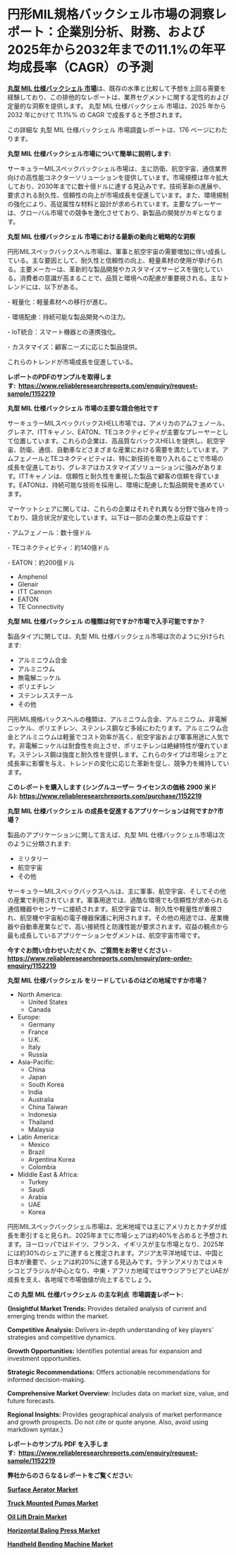 <p><h1>円形MIL規格バックシェル市場の洞察レポート：企業別分析、財務、および2025年から2032年までの11.1%の年平均成長率（CAGR）の予測</h1></p><p data-sourcepos="1:1-1:157"><strong><a href="https://www.reliableresearchreports.com/circular-mil-spec-backshells-r1152219?utm_campaign=110&utm_medium=36&utm_source=Github&utm_content=ia&utm_term=19022025&utm_id=circular-mil-spec-backshells">丸型 MIL 仕様バックシェル 市場</a></strong>は、既存の水準と比較して予想を上回る需要を経験しており、この排他的なレポートは、業界セグメントに関する定性的および定量的な洞察を提供します。 丸型 MIL 仕様バックシェル 市場は、2025 年から 2032 年にかけて 11.1%% の CAGR で成長すると予想されます。</p>
<p data-sourcepos="3:1-3:50">この詳細な 丸型 MIL 仕様バックシェル 市場調査レポートは、176 ページにわたります。</p>
<p><strong>丸型 MIL 仕様バックシェル市場について簡単に説明します:</strong></p>
<p><p>サーキュラーMILスペックバックシェル市場は、主に防衛、航空宇宙、通信業界向けの高性能コネクターソリューションを提供しています。市場規模は年々拡大しており、2030年までに数十億ドルに達する見込みです。技術革新の進展や、要求される耐久性、信頼性の向上が市場成長を促進しています。また、環境規制の強化により、高従属性な材料と設計が求められています。主要なプレーヤーは、グローバル市場での競争を激化させており、新製品の開発がカギとなります。</p></p>
<p><strong>丸型 MIL 仕様バックシェル 市場における最新の動向と戦略的な洞察</strong></p>
<p><p>円形MILスペックバックスヘル市場は、軍事と航空宇宙の需要増加に伴い成長している。主な要因として、耐久性と信頼性の向上、軽量素材の使用が挙げられる。主要メーカーは、革新的な製品開発やカスタマイズサービスを強化している。消費者の意識が高まることで、品質と環境への配慮が重要視される。主なトレンドには、以下がある。 </p><p>- 軽量化：軽量素材への移行が進む。</p><p>- 環境配慮：持続可能な製品開発への注力。</p><p>- IoT統合：スマート機器との連携強化。</p><p>- カスタマイズ：顧客ニーズに応じた製品提供。</p><p>これらのトレンドが市場成長を促進している。</p></p>
<p><strong>レポートのPDFのサンプルを取得します</strong><strong>:&nbsp;&nbsp;<a href="https://www.reliableresearchreports.com/enquiry/request-sample/1152219?utm_campaign=110&utm_medium=36&utm_source=Github&utm_content=ia&utm_term=19022025&utm_id=circular-mil-spec-backshells">https://www.reliableresearchreports.com/enquiry/request-sample/1152219</a></strong></p>
<p><strong>丸型 MIL 仕様バックシェル 市場の主要な競合他社です</strong></p>
<p><p>サーキュラーMILスペックバックスHELL市場では、アメリカのアムフェノール、グレネア、ITTキャノン、EATON、TEコネクティビティが主要なプレーヤーとして位置しています。これらの企業は、高品質なバックスHELLを提供し、航空宇宙、防衛、通信、自動車などさまざまな産業における需要を満たしています。アムフェノールとTEコネクティビティは、特に新技術を取り入れることで市場の成長を促進しており、グレネアはカスタマイズソリューションに強みがあります。ITTキャノンは、信頼性と耐久性を重視した製品で顧客の信頼を得ています。EATONは、持続可能な技術を採用し、環境に配慮した製品開発を進めています。</p><p>マーケットシェアに関しては、これらの企業はそれぞれ異なる分野で強みを持っており、競合状況が変化しています。以下は一部の企業の売上収益です：</p><p>- アムフェノール：数十億ドル</p><p>- TEコネクティビティ：約140億ドル</p><p>- EATON：約200億ドル</p></p>
<p><ul><li>Amphenol</li><li>Glenair</li><li>ITT Cannon</li><li>EATON</li><li>TE Connectivity</li></ul></p>
<p><strong>丸型 MIL 仕様バックシェル の種類は何ですか?市場で入手可能ですか？</strong></p>
<p>製品タイプに関しては、丸型 MIL 仕様バックシェル市場は次のように分けられます:</p>
<p><ul><li>アルミニウム合金</li><li>アルミニウム</li><li>無電解ニッケル</li><li>ポリエチレン</li><li>ステンレススチール</li><li>その他</li></ul></p>
<p><p>円形MIL規格バックスヘルの種類は、アルミニウム合金、アルミニウム、非電解ニッケル、ポリエチレン、ステンレス鋼など多岐にわたります。アルミニウム合金とアルミニウムは軽量でコスト効率が高く、航空宇宙および軍事用途に人気です。非電解ニッケルは耐食性を向上させ、ポリエチレンは絶縁特性が優れています。ステンレス鋼は強度と耐久性を提供します。これらのタイプは市場シェアと成長率に影響を与え、トレンドの変化に応じた革新を促し、競争力を維持しています。</p></p>
<p><strong>このレポートを購入します (シングルユーザー ライセンスの価格 2900 米ドル):&nbsp;<a href="https://www.reliableresearchreports.com/purchase/1152219?utm_campaign=110&utm_medium=36&utm_source=Github&utm_content=ia&utm_term=19022025&utm_id=circular-mil-spec-backshells">https://www.reliableresearchreports.com/purchase/1152219</a></strong></p>
<p><strong>丸型 MIL 仕様バックシェル の成長を促進するアプリケーションは何ですか?市場？</strong></p>
<p>製品のアプリケーションに関して言えば、丸型 MIL 仕様バックシェル市場は次のように分類されます:</p>
<p><ul><li>ミリタリー</li><li>航空宇宙</li><li>その他</li></ul></p>
<p><p>サーキュラーMILスペックバックスヘルは、主に軍事、航空宇宙、そしてその他の産業で利用されています。軍事用途では、過酷な環境でも信頼性が求められる通信機器やセンサーに接続されます。航空宇宙では、耐久性や軽量性が重視され、航空機や宇宙船の電子機器保護に利用されます。その他の用途では、産業機器や自動車産業などで、高い接続性と防護性能が要求されます。収益の観点から最も成長しているアプリケーションセグメントは、航空宇宙市場です。</p></p>
<p><strong>今すぐお問い合わせいただくか、ご質問をお寄せください</strong><strong>&nbsp;</strong>-<strong><a href="https://www.reliableresearchreports.com/enquiry/pre-order-enquiry/1152219?utm_campaign=110&utm_medium=36&utm_source=Github&utm_content=ia&utm_term=19022025&utm_id=circular-mil-spec-backshells">https://www.reliableresearchreports.com/enquiry/pre-order-enquiry/1152219</a></strong></p>
<p><strong>丸型 MIL 仕様バックシェル をリードしているのはどの地域ですか市場？</strong></p>
<p><ul>
    <li>
        North America:
        <ul>
            <li>United States</li>
            <li>Canada</li>
        </ul>
    </li>
    <li>
        Europe:
        <ul>
            <li>Germany</li>
            <li>France</li>
            <li>U.K.</li>
            <li>Italy</li>
            <li>Russia</li>
        </ul>
    </li>
    <li>
        Asia-Pacific:
        <ul>
            <li>China</li>
            <li>Japan</li>
            <li>South Korea</li>
            <li>India</li>
            <li>Australia</li>
            <li>China Taiwan</li>
            <li>Indonesia</li>
            <li>Thailand</li>
            <li>Malaysia</li>
        </ul>
    </li>
    <li>
        Latin America:
        <ul>
            <li>Mexico</li>
            <li>Brazil</li>
            <li>Argentina Korea</li>
            <li>Colombia</li>
        </ul>
    </li>
    <li>
        Middle East & Africa:
        <ul>
            <li>Turkey</li>
            <li>Saudi</li>
            <li>Arabia</li>
            <li>UAE</li>
            <li>Korea</li>
        </ul>
    </li>
    </ul></p>
<p><p>円形MILスペックバックシェル市場は、北米地域では主にアメリカとカナダが成長を牽引すると見られ、2025年までに市場シェアは約40%を占めると予想されます。ヨーロッパではドイツ、フランス、イギリスが主な市場となり、2025年には約30%のシェアに達すると推定されます。アジア太平洋地域では、中国と日本が重要で、シェアは約20%に達する見込みです。ラテンアメリカではメキシコとブラジルが中心となり、中東・アフリカ地域ではサウジアラビアとUAEが成長を支え、各地域で市場価値が向上するでしょう。</p></p>
<p><strong>この 丸型 MIL 仕様バックシェル の主な利点&nbsp; 市場調査レポート:</strong></p>
<p><strong>{Insightful Market Trends:</strong> Provides detailed analysis of current and emerging trends within the market.</p>
<p><strong>Competitive Analysis:</strong> Delivers in-depth understanding of key players' strategies and competitive dynamics.</p>
<p><strong>Growth Opportunities:</strong> Identifies potential areas for expansion and investment opportunities.</p>
<p><strong>Strategic Recommendations:</strong> Offers actionable recommendations for informed decision-making.</p>
<p><strong>Comprehensive Market Overview: </strong>Includes data on market size, value, and future forecasts.</p>
<p><strong>Regional Insights: </strong>Provides geographical analysis of market performance and growth prospects. Do not cite or quote anyone. Also, avoid using markdown syntax.}</p>
<p><strong>レポートのサンプル PDF を入手します:&nbsp;</strong><strong>&nbsp;<a href="https://www.reliableresearchreports.com/enquiry/request-sample/1152219?utm_campaign=110&utm_medium=36&utm_source=Github&utm_content=ia&utm_term=19022025&utm_id=circular-mil-spec-backshells">https://www.reliableresearchreports.com/enquiry/request-sample/1152219</a></strong></p>
<p></p>
<p></p>
<p></p>
<p></p>
<p><strong>弊社からのさらなるレポートをご覧ください:</strong></p>
<p><strong><p><a href="https://github.com/gamuoodhub/Market-Research-Report-List-1/blob/main/surface-aerator-market.md?utm_campaign=110&utm_medium=36&utm_source=Github&utm_content=ia&utm_term=19022025&utm_id=circular-mil-spec-backshells">Surface Aerator Market</a></p><p><a href="https://github.com/aistraasinyo/Market-Research-Report-List-1/blob/main/truck-mounted-pumps-market.md?utm_campaign=110&utm_medium=36&utm_source=Github&utm_content=ia&utm_term=19022025&utm_id=circular-mil-spec-backshells">Truck Mounted Pumps Market</a></p><p><a href="https://github.com/penecorodz74/Market-Research-Report-List-1/blob/main/oil-lift-drain-market.md?utm_campaign=110&utm_medium=36&utm_source=Github&utm_content=ia&utm_term=19022025&utm_id=circular-mil-spec-backshells">Oil Lift Drain Market</a></p><p><a href="https://github.com/uramalorr/Market-Research-Report-List-1/blob/main/horizontal-baling-press-market.md?utm_campaign=110&utm_medium=36&utm_source=Github&utm_content=ia&utm_term=19022025&utm_id=circular-mil-spec-backshells">Horizontal Baling Press Market</a></p><p><a href="https://github.com/sadimsamid/Market-Research-Report-List-1/blob/main/handheld-bending-machine-market.md?utm_campaign=110&utm_medium=36&utm_source=Github&utm_content=ia&utm_term=19022025&utm_id=circular-mil-spec-backshells">Handheld Bending Machine Market</a></p></strong></p>